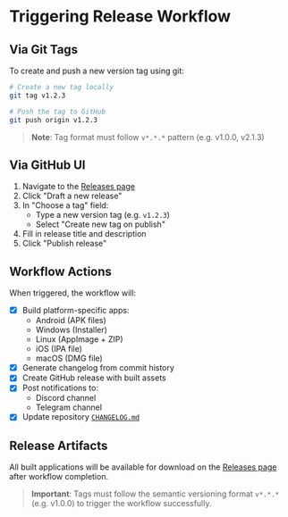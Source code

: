 # Triggering Release Workflow

## Via Git Tags

To create and push a new version tag using git:

```bash
# Create a new tag locally
git tag v1.2.3

# Push the tag to GitHub
git push origin v1.2.3
```

> **Note**: Tag format must follow `v*.*.*` pattern (e.g. v1.0.0, v2.1.3)

## Via GitHub UI

1. Navigate to the [Releases page](https://github.com/aayush2622/Dartotsu/releases)
2. Click "Draft a new release" 
3. In "Choose a tag" field:
   - Type a new version tag (e.g. `v1.2.3`)
   - Select "Create new tag on publish"
4. Fill in release title and description
5. Click "Publish release"

## Workflow Actions

When triggered, the workflow will:

- [x] Build platform-specific apps:
  - Android (APK files)
  - Windows (Installer)
  - Linux (AppImage + ZIP)
  - iOS (IPA file)
  - macOS (DMG file)
- [x] Generate changelog from commit history
- [x] Create GitHub release with built assets
- [x] Post notifications to:
  - Discord channel
  - Telegram channel
- [x] Update repository [`CHANGELOG.md`](CHANGELOG.md)

## Release Artifacts

All built applications will be available for download on the [Releases page](https://github.com/aayush2622/Dartotsu/releases) after workflow completion.

> **Important**: Tags must follow the semantic versioning format `v*.*.*` (e.g. v1.0.0) to trigger the workflow successfully.
